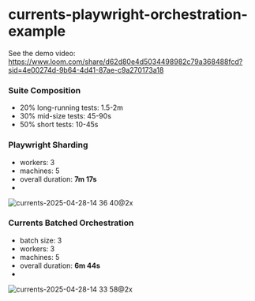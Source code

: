 # currents-playwright-orchestration-example

See the demo video: https://www.loom.com/share/d62d80e4d5034498982c79a368488fcd?sid=4e00274d-9b64-4d41-87ae-c9a270173a18

### Suite Composition

- 20% long-running tests: 1.5-2m
- 30% mid-size tests: 45-90s
- 50% short tests: 10-45s


### Playwright Sharding
- workers: 3
- machines: 5
- overall duration: **7m 17s**
- 
![currents-2025-04-28-14 36 40@2x](https://github.com/user-attachments/assets/d9880a27-5c8f-4841-b513-a092932d3937)


### Currents Batched Orchestration
- batch size: 3
- workers: 3
- machines: 5
- overall duration: **6m 44s**
- 
![currents-2025-04-28-14 33 58@2x](https://github.com/user-attachments/assets/8794c0f4-a8dc-4dfd-8c09-283ea5f8b182)
